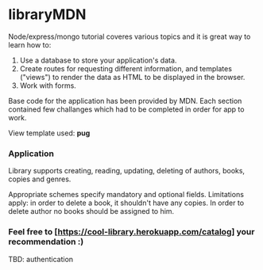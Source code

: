 # libraryMDN

Node/express/mongo tutorial coveres various topics and it is  great way to learn how to:

1. Use a database to store your application's data.
2. Create routes for requesting different information, and templates ("views") to render the data as HTML to be displayed in the browser.
3. Work with forms.

Base code for the application has been provided by MDN. Each section contained few challanges which had to be completed in order for app to work. 

View template used: **pug**

###  Application 
Library supports creating, reading, updating, deleting of authors, books, copies and genres.

Appropriate schemes specify mandatory and optional fields. Limitations apply: in order to delete a book, it shouldn't have any copies. In order to delete author no books should be assigned to him.

### Feel free to [https://cool-library.herokuapp.com/catalog] your recommendation :)


TBD: authentication





